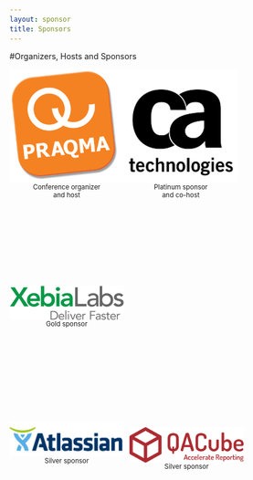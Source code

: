 ```yaml
---
layout: sponsor
title: Sponsors
---
```

#Organizers, Hosts and Sponsors

<div style="width:200px;float:left;">
  <div style="height:200px;position:relative;">
    <a href="/sponsors/praqma.html"><img style="position: absolute; bottom: 0;width:200px" src="/images/sponsors/praqma_logo_3D-_small.png" /></a>
  </div>
  <div style="height:40px;text-align:center;font-size:82%;">Conference organizer<br/>and host</div>
</div>

<div style="width:200px;float:left;">
  <div style="height:200px;position:relative;">
    <a href="/sponsors/ca.html"><img style="position: absolute; bottom: 0;width:200px" src="/images/sponsors/CA_logo.png" /></a>
  </div>
  <div style="height:40px;text-align:center;font-size:82%;">Platinum sponsor<br/> and co-host</div>
</div>
<div style="clear:both;"></div>

<div style="width:200px;float:left;">
  <div style="height:200px;position:relative;">
    <a href="/sponsors/xebialabs.html"><img style="position: absolute; bottom: 0;width:200px" src="/images/sponsors/XebiaLabs.png" /></a>
  </div>
  <div style="height:40px;text-align:center;font-size:82%;">Gold sponsor<br/></div>
</div>
<div style="clear:both;"></div>

<div style="width:200px;float:left;">
  <div style="height:200px;position:relative;">
    <a href="/sponsors/atlassian.html"><img style="position: absolute; bottom: 0;width:200px" src="/images/sponsors/atlassian.png" /></a>
</div>
<div style="height:40px;text-align:center;font-size:82%;">Silver sponsor<br/></div>
</div>

<div style="width:200px;float:left;padding:10px">
  <div style="height:200px;position:relative;">
    <a href="/sponsors/qacube.html"><img style="position: absolute; bottom: 0;width:200px" src="/images/sponsors/qacube.png" /></a>
  </div>
  <div style="height:40px;text-align:center;font-size:82%;">Silver sponsor<br/></div>
</div>
<div style="clear:both;"></div>
